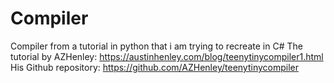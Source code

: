 # Compiler

Compiler from a tutorial in python that i am trying to recreate in C#
The tutorial by AZHenley: https://austinhenley.com/blog/teenytinycompiler1.html
His Github repository: https://github.com/AZHenley/teenytinycompiler
